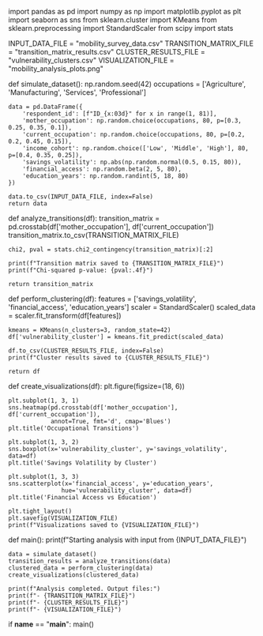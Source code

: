 import pandas as pd
import numpy as np
import matplotlib.pyplot as plt
import seaborn as sns
from sklearn.cluster import KMeans
from sklearn.preprocessing import StandardScaler
from scipy import stats

INPUT_DATA_FILE = "mobility_survey_data.csv"
TRANSITION_MATRIX_FILE = "transition_matrix_results.csv"
CLUSTER_RESULTS_FILE = "vulnerability_clusters.csv"
VISUALIZATION_FILE = "mobility_analysis_plots.png"

def simulate_dataset():
    np.random.seed(42)
    occupations = ['Agriculture', 'Manufacturing', 'Services', 'Professional']
    
    data = pd.DataFrame({
        'respondent_id': [f"ID_{x:03d}" for x in range(1, 81)],
        'mother_occupation': np.random.choice(occupations, 80, p=[0.3, 0.25, 0.35, 0.1]),
        'current_occupation': np.random.choice(occupations, 80, p=[0.2, 0.2, 0.45, 0.15]),
        'income_cohort': np.random.choice(['Low', 'Middle', 'High'], 80, p=[0.4, 0.35, 0.25]),
        'savings_volatility': np.abs(np.random.normal(0.5, 0.15, 80)),
        'financial_access': np.random.beta(2, 5, 80),
        'education_years': np.random.randint(5, 18, 80)
    })
    
    data.to_csv(INPUT_DATA_FILE, index=False)
    return data

def analyze_transitions(df):
    transition_matrix = pd.crosstab(df['mother_occupation'], df['current_occupation'])
    transition_matrix.to_csv(TRANSITION_MATRIX_FILE)
    
    chi2, pval = stats.chi2_contingency(transition_matrix)[:2]
    
    print(f"Transition matrix saved to {TRANSITION_MATRIX_FILE}")
    print(f"Chi-squared p-value: {pval:.4f}")
    
    return transition_matrix

def perform_clustering(df):
    features = ['savings_volatility', 'financial_access', 'education_years']
    scaler = StandardScaler()
    scaled_data = scaler.fit_transform(df[features])
    
    kmeans = KMeans(n_clusters=3, random_state=42)
    df['vulnerability_cluster'] = kmeans.fit_predict(scaled_data)
    
    df.to_csv(CLUSTER_RESULTS_FILE, index=False)
    print(f"Cluster results saved to {CLUSTER_RESULTS_FILE}")
    
    return df

def create_visualizations(df):
    plt.figure(figsize=(18, 6))
    
    plt.subplot(1, 3, 1)
    sns.heatmap(pd.crosstab(df['mother_occupation'], df['current_occupation']), 
                annot=True, fmt='d', cmap='Blues')
    plt.title('Occupational Transitions')
    
    plt.subplot(1, 3, 2)
    sns.boxplot(x='vulnerability_cluster', y='savings_volatility', data=df)
    plt.title('Savings Volatility by Cluster')
    
    plt.subplot(1, 3, 3)
    sns.scatterplot(x='financial_access', y='education_years', 
                   hue='vulnerability_cluster', data=df)
    plt.title('Financial Access vs Education')
    
    plt.tight_layout()
    plt.savefig(VISUALIZATION_FILE)
    print(f"Visualizations saved to {VISUALIZATION_FILE}")

def main():
    print(f"Starting analysis with input from {INPUT_DATA_FILE}")
    
    data = simulate_dataset()
    transition_results = analyze_transitions(data)
    clustered_data = perform_clustering(data)
    create_visualizations(clustered_data)
    
    print(f"Analysis completed. Output files:")
    print(f"- {TRANSITION_MATRIX_FILE}")
    print(f"- {CLUSTER_RESULTS_FILE}")
    print(f"- {VISUALIZATION_FILE}")

if __name__ == "__main__":
    main()
